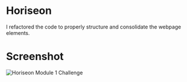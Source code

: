 # Horiseon 
I refactored the code to properly structure and consolidate the webpage elements. 
# Screenshot
![Horiseon Module 1 Challenge](https://user-images.githubusercontent.com/109008159/179873851-775fba05-040c-4b12-aba4-84ceb50b6584.png)
